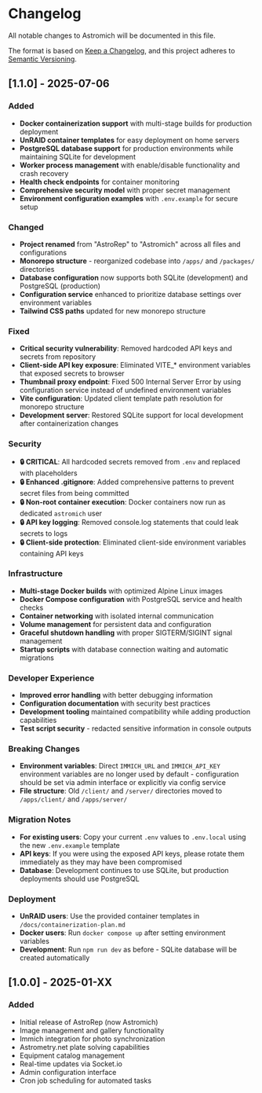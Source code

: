 # Changelog

All notable changes to Astromich will be documented in this file.

The format is based on [Keep a Changelog](https://keepachangelog.com/en/1.0.0/),
and this project adheres to [Semantic Versioning](https://semver.org/spec/v2.0.0.html).

## [1.1.0] - 2025-07-06

### Added
- **Docker containerization support** with multi-stage builds for production deployment
- **UnRAID container templates** for easy deployment on home servers
- **PostgreSQL database support** for production environments while maintaining SQLite for development
- **Worker process management** with enable/disable functionality and crash recovery
- **Health check endpoints** for container monitoring
- **Comprehensive security model** with proper secret management
- **Environment configuration examples** with `.env.example` for secure setup

### Changed
- **Project renamed** from "AstroRep" to "Astromich" across all files and configurations
- **Monorepo structure** - reorganized codebase into `/apps/` and `/packages/` directories
- **Database configuration** now supports both SQLite (development) and PostgreSQL (production)
- **Configuration service** enhanced to prioritize database settings over environment variables
- **Tailwind CSS paths** updated for new monorepo structure

### Fixed
- **Critical security vulnerability**: Removed hardcoded API keys and secrets from repository
- **Client-side API key exposure**: Eliminated VITE_* environment variables that exposed secrets to browser
- **Thumbnail proxy endpoint**: Fixed 500 Internal Server Error by using configuration service instead of undefined environment variables
- **Vite configuration**: Updated client template path resolution for monorepo structure
- **Development server**: Restored SQLite support for local development after containerization changes

### Security
- **🔒 CRITICAL**: All hardcoded secrets removed from `.env` and replaced with placeholders
- **🔒 Enhanced .gitignore**: Added comprehensive patterns to prevent secret files from being committed
- **🔒 Non-root container execution**: Docker containers now run as dedicated `astromich` user
- **🔒 API key logging**: Removed console.log statements that could leak secrets to logs
- **🔒 Client-side protection**: Eliminated client-side environment variables containing API keys

### Infrastructure
- **Multi-stage Docker builds** with optimized Alpine Linux images
- **Docker Compose configuration** with PostgreSQL service and health checks
- **Container networking** with isolated internal communication
- **Volume management** for persistent data and configuration
- **Graceful shutdown handling** with proper SIGTERM/SIGINT signal management
- **Startup scripts** with database connection waiting and automatic migrations

### Developer Experience
- **Improved error handling** with better debugging information
- **Configuration documentation** with security best practices
- **Development tooling** maintained compatibility while adding production capabilities
- **Test script security** - redacted sensitive information in console outputs

### Breaking Changes
- **Environment variables**: Direct `IMMICH_URL` and `IMMICH_API_KEY` environment variables are no longer used by default - configuration should be set via admin interface or explicitly via config service
- **File structure**: Old `/client/` and `/server/` directories moved to `/apps/client/` and `/apps/server/`

### Migration Notes
- **For existing users**: Copy your current `.env` values to `.env.local` using the new `.env.example` template
- **API keys**: If you were using the exposed API keys, please rotate them immediately as they may have been compromised
- **Database**: Development continues to use SQLite, but production deployments should use PostgreSQL

### Deployment
- **UnRAID users**: Use the provided container templates in `/docs/containerization-plan.md`
- **Docker users**: Run `docker compose up` after setting environment variables
- **Development**: Run `npm run dev` as before - SQLite database will be created automatically

## [1.0.0] - 2025-01-XX

### Added
- Initial release of AstroRep (now Astromich)
- Image management and gallery functionality
- Immich integration for photo synchronization
- Astrometry.net plate solving capabilities
- Equipment catalog management
- Real-time updates via Socket.io
- Admin configuration interface
- Cron job scheduling for automated tasks